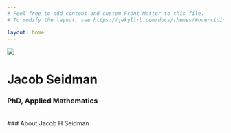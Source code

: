 ```yaml
---
# Feel free to add content and custom Front Matter to this file.
# To modify the layout, see https://jekyllrb.com/docs/themes/#overriding-theme-defaults

layout: home
---
```


<div class="home-info-container">
	<div class="home-img-container">
		<img src="/images/jacob_picture.jpg">
	</div>
<div class="home-info-text">
	<h1>Jacob Seidman</h1>
	<h3 style="font-weight: 0;">PhD, Applied Mathematics</h3>
</div>
</div>

<br>
### About
Jacob H Seidman